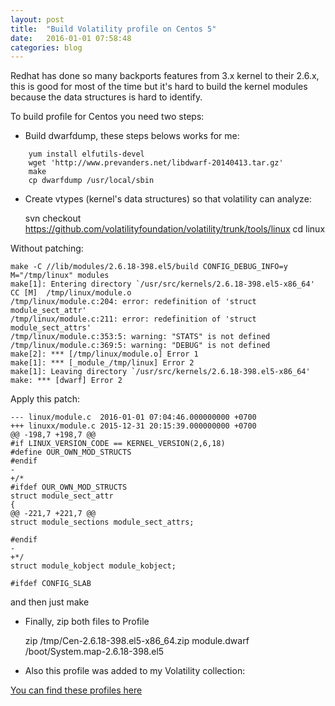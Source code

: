 ```yaml
---
layout: post
title:  "Build Volatility profile on Centos 5"
date:   2016-01-01 07:58:48
categories: blog
---
```


Redhat has done so many backports features from 3.x kernel to their 2.6.x, this is good for most of the time but it's hard to build the kernel modules because the data structures is hard to identify.

To build profile for Centos you need two steps:

* Build dwarfdump, these steps belows works for me:
```
	yum install elfutils-devel
	wget 'http://www.prevanders.net/libdwarf-20140413.tar.gz'	
	make
	cp dwarfdump /usr/local/sbin
```	
* Create vtypes (kernel's data structures) so that volatility can analyze:

	svn checkout https://github.com/volatilityfoundation/volatility/trunk/tools/linux
	cd linux

Without patching:

	make -C //lib/modules/2.6.18-398.el5/build CONFIG_DEBUG_INFO=y M="/tmp/linux" modules
	make[1]: Entering directory `/usr/src/kernels/2.6.18-398.el5-x86_64'
	CC [M]  /tmp/linux/module.o
	/tmp/linux/module.c:204: error: redefinition of 'struct module_sect_attr'
	/tmp/linux/module.c:211: error: redefinition of 'struct module_sect_attrs'
	/tmp/linux/module.c:353:5: warning: "STATS" is not defined
	/tmp/linux/module.c:369:5: warning: "DEBUG" is not defined
	make[2]: *** [/tmp/linux/module.o] Error 1
	make[1]: *** [_module_/tmp/linux] Error 2
	make[1]: Leaving directory `/usr/src/kernels/2.6.18-398.el5-x86_64'
	make: *** [dwarf] Error 2

Apply this patch:

	--- linux/module.c	2016-01-01 07:04:46.000000000 +0700
	+++ linuxx/module.c	2015-12-31 20:15:39.000000000 +0700
	@@ -198,7 +198,7 @@
	#if LINUX_VERSION_CODE == KERNEL_VERSION(2,6,18)
	#define OUR_OWN_MOD_STRUCTS
	#endif
	-
	+/*
	#ifdef OUR_OWN_MOD_STRUCTS
	struct module_sect_attr
	{
	@@ -221,7 +221,7 @@
	struct module_sections module_sect_attrs;
	
	#endif
	-
	+*/
	struct module_kobject module_kobject;
	
	#ifdef CONFIG_SLAB
 
 and then just make

* Finally, zip both files to Profile

	zip /tmp/Cen-2.6.18-398.el5-x86_64.zip module.dwarf /boot/System.map-2.6.18-398.el5 
    
* Also this profile was added to my Volatility collection:

[You can find these profiles here](https://drive.google.com/folderview?id=0B54aL4Gooo85c0hXZ19EdkpnSTQ&usp=sharing)